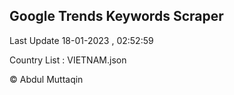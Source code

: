 

## Google Trends Keywords Scraper 
 
Last Update 18-01-2023 , 02:52:59

Country List :
VIETNAM.json



© Abdul Muttaqin 
